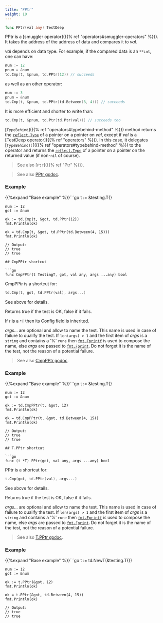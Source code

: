 ```yaml
---
title: "PPtr"
weight: 10
---
```


```go
func PPtr(val any) TestDeep
```

PPtr is a [smuggler operator]({{% ref "operators#smuggler-operators" %}}). It takes the address of the address of
data and compares it to *val*.

*val* depends on data type. For example, if the compared data is an
`**int`, one can have:

```go
num := 12
pnum = &num
td.Cmp(t, &pnum, td.PPtr(12)) // succeeds
```

as well as an other operator:

```go
num := 3
pnum = &num
td.Cmp(t, &pnum, td.PPtr(td.Between(3, 4))) // succeeds
```

It is more efficient and shorter to write than:

```go
td.Cmp(t, &pnum, td.Ptr(td.Ptr(val))) // succeeds too
```

[`TypeBehind`]({{% ref "operators#typebehind-method" %}}) method returns the [`reflect.Type`](https://pkg.go.dev/reflect#Type) of a pointer on a
pointer on *val*, except if *val* is a [TestDeep operator]({{% ref "operators" %}}). In this
case, it delegates [`TypeBehind()`]({{% ref "operators#typebehind-method" %}}) to the operator and returns the
[`reflect.Type`](https://pkg.go.dev/reflect#Type) of a pointer on a pointer on the returned value (if
non-`nil` of course).

> See also [`Ptr`]({{% ref "Ptr" %}}).


> See also [<i class='fas fa-book'></i> PPtr godoc](https://pkg.go.dev/github.com/maxatome/go-testdeep/td#PPtr).

### Example

{{%expand "Base example" %}}```go
	t := &testing.T{}

	num := 12
	got := &num

	ok := td.Cmp(t, &got, td.PPtr(12))
	fmt.Println(ok)

	ok = td.Cmp(t, &got, td.PPtr(td.Between(4, 15)))
	fmt.Println(ok)

	// Output:
	// true
	// true

```{{% /expand%}}
## CmpPPtr shortcut

```go
func CmpPPtr(t TestingT, got, val any, args ...any) bool
```

CmpPPtr is a shortcut for:

```go
td.Cmp(t, got, td.PPtr(val), args...)
```

See above for details.

Returns true if the test is OK, false if it fails.

If *t* is a [`*T`](https://pkg.go.dev/github.com/maxatome/go-testdeep/td#T) then its Config field is inherited.

*args...* are optional and allow to name the test. This name is
used in case of failure to qualify the test. If `len(args) > 1` and
the first item of *args* is a `string` and contains a '%' `rune` then
[`fmt.Fprintf`](https://pkg.go.dev/fmt#Fprintf) is used to compose the name, else *args* are passed to
[`fmt.Fprint`](https://pkg.go.dev/fmt#Fprint). Do not forget it is the name of the test, not the
reason of a potential failure.


> See also [<i class='fas fa-book'></i> CmpPPtr godoc](https://pkg.go.dev/github.com/maxatome/go-testdeep/td#CmpPPtr).

### Example

{{%expand "Base example" %}}```go
	t := &testing.T{}

	num := 12
	got := &num

	ok := td.CmpPPtr(t, &got, 12)
	fmt.Println(ok)

	ok = td.CmpPPtr(t, &got, td.Between(4, 15))
	fmt.Println(ok)

	// Output:
	// true
	// true

```{{% /expand%}}
## T.PPtr shortcut

```go
func (t *T) PPtr(got, val any, args ...any) bool
```

PPtr is a shortcut for:

```go
t.Cmp(got, td.PPtr(val), args...)
```

See above for details.

Returns true if the test is OK, false if it fails.

*args...* are optional and allow to name the test. This name is
used in case of failure to qualify the test. If `len(args) > 1` and
the first item of *args* is a `string` and contains a '%' `rune` then
[`fmt.Fprintf`](https://pkg.go.dev/fmt#Fprintf) is used to compose the name, else *args* are passed to
[`fmt.Fprint`](https://pkg.go.dev/fmt#Fprint). Do not forget it is the name of the test, not the
reason of a potential failure.


> See also [<i class='fas fa-book'></i> T.PPtr godoc](https://pkg.go.dev/github.com/maxatome/go-testdeep/td#T.PPtr).

### Example

{{%expand "Base example" %}}```go
	t := td.NewT(&testing.T{})

	num := 12
	got := &num

	ok := t.PPtr(&got, 12)
	fmt.Println(ok)

	ok = t.PPtr(&got, td.Between(4, 15))
	fmt.Println(ok)

	// Output:
	// true
	// true

```{{% /expand%}}
